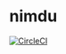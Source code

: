 # nimdu

[![CircleCI](https://circleci.com/gh/sh4869221b/nimdu/tree/master.svg?style=svg)](https://circleci.com/gh/sh4869221b/nimdu/tree/master)

